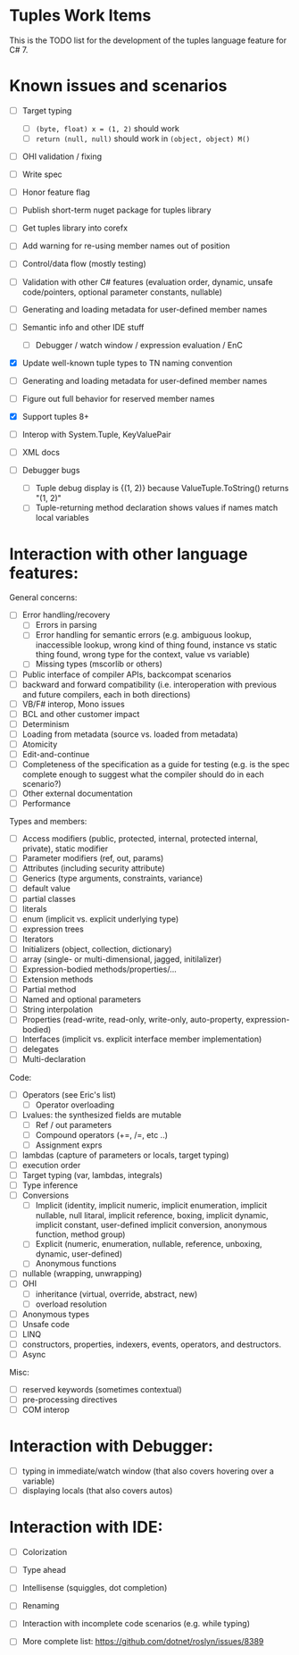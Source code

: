 Tuples Work Items
==================

This is the TODO list for the development of the tuples language feature for C# 7.

# Known issues and scenarios
- [ ] Target typing
    - [ ] `(byte, float) x = (1, 2)` should work
    - [ ] `return (null, null)` should work in `(object, object) M()`
- [ ] OHI validation / fixing
- [ ] Write spec
- [ ] Honor feature flag
- [ ] Publish short-term nuget package for tuples library
- [ ] Get tuples library into corefx
- [ ] Add warning for re-using member names out of position

- [ ] Control/data flow (mostly testing)
- [ ] Validation with other C# features (evaluation order, dynamic, unsafe code/pointers, optional parameter constants, nullable)
- [ ] Generating and loading metadata for user-defined member names
- [ ] Semantic info and other IDE stuff
    - [ ] Debugger / watch window / expression evaluation / EnC
- [x] Update well-known tuple types to TN naming convention
- [ ] Generating and loading metadata for user-defined member names
- [ ] Figure out full behavior for reserved member names
- [x] Support tuples 8+
- [ ] Interop with System.Tuple, KeyValuePair
- [ ] XML docs
- [ ] Debugger bugs
    - [ ] Tuple debug display is {(1, 2)} because ValueTuple.ToString() returns "(1, 2)"
    - [ ] Tuple-returning method declaration shows values if names match local variables

# Interaction with other language features:

General concerns:
- [ ] Error handling/recovery
    - [ ] Errors in parsing
    - [ ] Error handling for semantic errors (e.g. ambiguous lookup, inaccessible lookup, wrong kind of thing found, instance vs static thing found, wrong type for the context, value vs variable)
    - [ ] Missing types (mscorlib or others)
- [ ] Public interface of compiler APIs, backcompat scenarios
- [ ] backward and forward compatibility (i.e. interoperation with previous and future compilers, each in both directions)
- [ ] VB/F# interop, Mono issues
- [ ] BCL and other customer impact
- [ ] Determinism
- [ ] Loading from metadata (source vs. loaded from metadata)
- [ ] Atomicity
- [ ] Edit-and-continue
- [ ] Completeness of the specification as a guide for testing (e.g. is the spec complete enough to suggest what the compiler should do in each scenario?)
- [ ] Other external documentation
- [ ] Performance

Types and members:
- [ ] Access modifiers (public, protected, internal, protected internal, private), static modifier
- [ ] Parameter modifiers (ref, out, params)
- [ ] Attributes (including security attribute)
- [ ] Generics (type arguments, constraints, variance)
- [ ] default value
- [ ] partial classes
- [ ] literals
- [ ] enum (implicit vs. explicit underlying type)
- [ ] expression trees
- [ ] Iterators
- [ ] Initializers (object, collection, dictionary)
- [ ] array (single- or multi-dimensional, jagged, initilalizer)
- [ ] Expression-bodied methods/properties/...
- [ ] Extension methods
- [ ] Partial method
- [ ] Named and optional parameters
- [ ] String interpolation
- [ ] Properties (read-write, read-only, write-only, auto-property, expression-bodied)
- [ ] Interfaces (implicit vs. explicit interface member implementation)
- [ ] delegates
- [ ] Multi-declaration

Code:
- [ ] Operators (see Eric's list)
    - [ ] Operator overloading
- [ ] Lvalues: the synthesized fields are mutable
    - [ ] Ref / out parameters
    - [ ] Compound operators (+=, /=, etc ..)
    - [ ] Assignment exprs
- [ ] lambdas (capture of parameters or locals, target typing)
- [ ] execution order
- [ ] Target typing (var, lambdas, integrals)
- [ ] Type inference
- [ ] Conversions
    - [ ] Implicit (identity, implicit numeric, implicit enumeration, implicit nullable, null litaral, implicit reference, boxing, implicit dynamic, implicit constant, user-defined implicit conversion, anonymous function, method group)
    - [ ] Explicit (numeric, enumeration, nullable, reference, unboxing, dynamic, user-defined)
    - [ ] Anonymous functions
- [ ] nullable (wrapping, unwrapping)
- [ ] OHI
    - [ ] inheritance (virtual, override, abstract, new)
    - [ ] overload resolution
- [ ] Anonymous types
- [ ] Unsafe code
- [ ] LINQ
- [ ] constructors, properties, indexers, events, operators, and destructors.
- [ ] Async

Misc:
- [ ] reserved keywords (sometimes contextual)
- [ ] pre-processing directives
- [ ] COM interop

 # Interaction with Debugger:
- [ ] typing in immediate/watch window (that also covers hovering over a variable)
- [ ] displaying locals (that also covers autos)

# Interaction with IDE:
- [ ] Colorization
- [ ] Type ahead
- [ ] Intellisense (squiggles, dot completion)
- [ ] Renaming
- [ ] Interaction with incomplete code scenarios (e.g. while typing)
- [ ] More complete list: https://github.com/dotnet/roslyn/issues/8389


